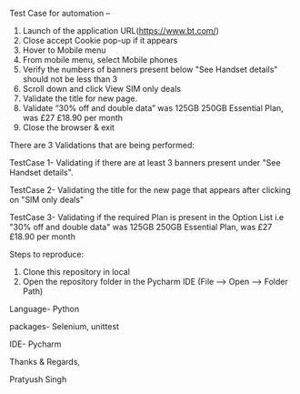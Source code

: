 Test Case for automation –

1. Launch of the application URL(https://www.bt.com/)
2. Close accept Cookie pop-up if it appears
3. Hover to Mobile menu
4. From mobile menu, select Mobile phones
5. Verify the numbers of banners present below "See Handset details" should not be less than 3
6. Scroll down and click View SIM only deals
7. Validate the title for new page.
8. Validate “30% off and double data” was 125GB 250GB Essential Plan, was £27 £18.90 per month
9. Close the browser & exit


There are 3 Validations that are being performed:

  TestCase 1- Validating if there are at least 3 banners present under "See Handset details".
  
  TestCase 2- Validating the title for the new page that appears after clicking on "SIM only deals"
  
  TestCase 3- Validating if the required Plan is present in the Option List i.e "30% off and double data" was 125GB 250GB Essential Plan, was £27 £18.90 per month


Steps to reproduce:
1. Clone this repository in local
2. Open the repository folder in the Pycharm IDE (File --> Open --> Folder Path)
   

Language- Python

packages- Selenium, unittest

IDE- Pycharm


Thanks & Regards,

Pratyush Singh

